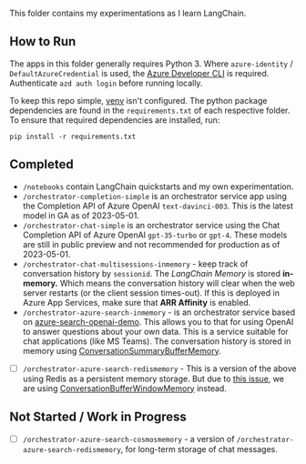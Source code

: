 This folder contains my experimentations as I learn LangChain.

## How to Run
The apps in this folder generally requires Python 3.
Where `azure-identity` / `DefaultAzureCredential` is used, the [Azure Developer CLI](https://learn.microsoft.com/en-us/azure/developer/azure-developer-cli/install-azd) is required. Authenticate `azd auth login` before running locally.

To keep this repo simple, [venv](https://docs.python.org/3/library/venv.html) isn't configured.
The python package dependencies are found in the `requirements.txt` of each respective folder. To ensure that required dependencies are installed, run:
```
pip install -r requirements.txt
```

## Completed
- `/notebooks` contain LangChain quickstarts and my own experimentation.
- `/orchestrator-completion-simple` is an orchestrator service app using the Completion API of Azure OpenAI `text-davinci-003`. This is the latest model in GA as of 2023-05-01.
- `/orchestrator-chat-simple` is an orchestrator service using the Chat Completion API of Azure OpenAI `gpt-35-turbo` or `gpt-4`. These models are still in public preview and not recommended for production as of 2023-05-01.
- `/orchestrator-chat-multisessions-inmemory` - keep track of conversation history by `sessionid`. The _LangChain Memory_ is stored **in-memory.** Which means the conversation history will clear when the web server restarts (or the client session times-out). If this is deployed in Azure App Services, make sure that **ARR Affinity** is enabled.
- `/orchestrator-azure-search-inmemory` - is an orchestrator service based on [azure-search-openai-demo](https://github.com/Azure-Samples/azure-search-openai-demo). This allows you to that for using OpenAI to answer questions about your own data. This is a service suitable for chat applications (like MS Teams). The conversation history is stored in memory using [ConversationSummaryBufferMemory](https://python.langchain.com/docs/modules/memory/types/summary_buffer).
- [ ] `/orchestrator-azure-search-redismemory` - This is a version of the above using Redis as a persistent memory storage. But due to [this issue](https://github.com/langchain-ai/langchain/issues/3072), we are using [ConversationBufferWindowMemory](https://python.langchain.com/docs/modules/memory/types/buffer_window) instead.


## Not Started / Work in Progress
- [ ] `/orchestrator-azure-search-cosmosmemory` - a version of `/orchestrator-azure-search-redismemory`, for long-term storage of chat messages.